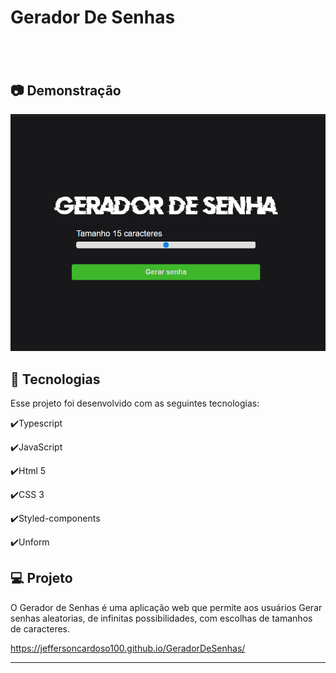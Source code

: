 # Gerador De Senhas<h1 align="center">
   
</h1>
<br>

## :camera: Demonstração

  ![Gerador de senhas](https://github.com/jeffersoncardoso100/GeradorDeSenhas/blob/master/assets/Gerador%20de%20senhas.gif)


## :rocket: Tecnologias

Esse projeto foi desenvolvido com as seguintes tecnologias:

✔️Typescript

✔️JavaScript

✔️Html 5

✔️CSS 3

✔️Styled-components

✔️Unform



## 💻 Projeto

O Gerador de Senhas é uma aplicação web que permite aos usuários Gerar senhas aleatorias, de infinitas possibilidades, com escolhas de tamanhos de caracteres.

https://jeffersoncardoso100.github.io/GeradorDeSenhas/


---
